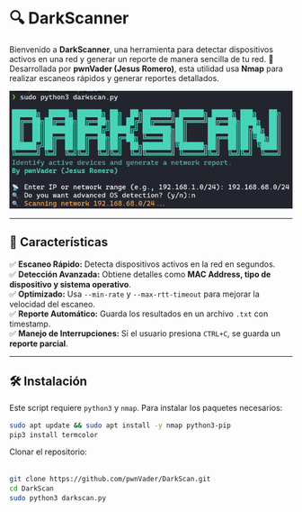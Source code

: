 # 🔍 DarkScanner 

Bienvenido a **DarkScanner**, una herramienta para detectar dispositivos activos en una red y generar un reporte de manera sencilla de tu red. 🚀  
Desarrollada por **pwnVader (Jesus Romero)**, esta utilidad usa **Nmap** para realizar escaneos rápidos y generar reportes detallados.

![DarkScan Running](./screenshot.png)

---

## 🎯 Características
✅ **Escaneo Rápido:** Detecta dispositivos activos en la red en segundos.  
✅ **Detección Avanzada:** Obtiene detalles como **MAC Address, tipo de dispositivo y sistema operativo**.  
✅ **Optimizado:** Usa `--min-rate` y `--max-rtt-timeout` para mejorar la velocidad del escaneo.  
✅ **Reporte Automático:** Guarda los resultados en un archivo `.txt` con timestamp.  
✅ **Manejo de Interrupciones:** Si el usuario presiona `CTRL+C`, se guarda un **reporte parcial**.  

---

## 🛠️ Instalación

Este script requiere `python3` y `nmap`. Para instalar los paquetes necesarios:

```bash
sudo apt update && sudo apt install -y nmap python3-pip
pip3 install termcolor

```
Clonar el repositorio:

```bash

git clone https://github.com/pwnVader/DarkScan.git
cd DarkScan
sudo python3 darkscan.py
